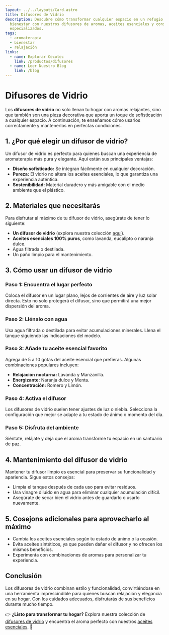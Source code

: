```yaml
---
layout: ../../layouts/Card.astro
title: Difusores de Vidrio
description: Descubre cómo transformar cualquier espacio en un refugio de
  bienestar con nuestros difusores de aromas, aceites esenciales y consejos
  especializados.
tags:
  - aromaterapia
  - bienestar
  - relajación
links:
  - name: Explorar Cecotec
    link: /productos/difusores
  - name: Leer Nuestro Blog
    link: /blog
---
```


# **Difusores de Vidrio**

Los **difusores de vidrio** no solo llenan tu hogar con aromas relajantes, sino que también son una pieza decorativa que aporta un toque de sofisticación a cualquier espacio. A continuación, te enseñamos cómo usarlos correctamente y mantenerlos en perfectas condiciones.

## **1. ¿Por qué elegir un difusor de vidrio?**

Un difusor de vidrio es perfecto para quienes buscan una experiencia de aromaterapia más pura y elegante. Aquí están sus principales ventajas:

- **Diseño sofisticado:** Se integran fácilmente en cualquier decoración.
- **Pureza:** El vidrio no altera los aceites esenciales, lo que garantiza una experiencia auténtica.
- **Sostenibilidad:** Material duradero y más amigable con el medio ambiente que el plástico.

## **2. Materiales que necesitarás**

Para disfrutar al máximo de tu difusor de vidrio, asegúrate de tener lo siguiente:

- **Un difusor de vidrio** (explora nuestra colección [aquí](/productos/difusores-de-vidrio)).
- **Aceites esenciales 100% puros**, como lavanda, eucalipto o naranja dulce.
- Agua filtrada o destilada.
- Un paño limpio para el mantenimiento.

## **3. Cómo usar un difusor de vidrio**

### **Paso 1: Encuentra el lugar perfecto**

Coloca el difusor en un lugar plano, lejos de corrientes de aire y luz solar directa. Esto no solo protegerá el difusor, sino que permitirá una mejor dispersión del aroma.

### **Paso 2: Llénalo con agua**

Usa agua filtrada o destilada para evitar acumulaciones minerales. Llena el tanque siguiendo las indicaciones del modelo.

### **Paso 3: Añade tu aceite esencial favorito**

Agrega de 5 a 10 gotas del aceite esencial que prefieras. Algunas combinaciones populares incluyen:

- **Relajación nocturna:** Lavanda y Manzanilla.
- **Energizante:** Naranja dulce y Menta.
- **Concentración:** Romero y Limón.

### **Paso 4: Activa el difusor**

Los difusores de vidrio suelen tener ajustes de luz o niebla. Selecciona la configuración que mejor se adapte a tu estado de ánimo o momento del día.

### **Paso 5: Disfruta del ambiente**

Siéntate, relájate y deja que el aroma transforme tu espacio en un santuario de paz.

## **4. Mantenimiento del difusor de vidrio**

Mantener tu difusor limpio es esencial para preservar su funcionalidad y apariencia. Sigue estos consejos:

- Limpia el tanque después de cada uso para evitar residuos.
- Usa vinagre diluido en agua para eliminar cualquier acumulación difícil.
- Asegúrate de secar bien el vidrio antes de guardarlo o usarlo nuevamente.

## **5. Cosejons adicionales para aprovecharlo al máximo**

- Cambia los aceites esenciales según tu estado de ánimo o la ocasión.
- Evita aceites sintéticos, ya que pueden dañar el difusor y no ofrecen los mismos beneficios.
- Experimenta con combinaciones de aromas para personalizar tu experiencia.

## **Conclusión**

Los difusores de vidrio combinan estilo y funcionalidad, convirtiéndose en una herramienta imprescindible para quienes buscan relajación y elegancia en su hogar. Con los cuidados adecuados, disfrutarás de sus beneficios durante mucho tiempo.

👉 **¿Listo para transformar tu hogar?** Explora nuestra colección de [difusores de vidrio](/productos/difusores-de-vidrio) y encuentra el aroma perfecto con nuestros [aceites esenciales](/productos/aceites-esenciales). 🌿
